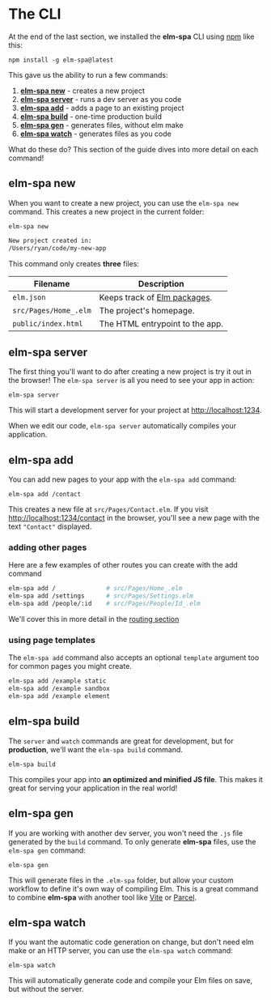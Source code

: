 # The CLI

At the end of the last section, we installed the __elm-spa__ CLI using [npm](https://npmjs.org) like this:

```terminal
npm install -g elm-spa@latest
```

This gave us the ability to run a few commands:

1. [__elm-spa new__](#elm-spa-new) - creates a new project
1. [__elm-spa server__](#elm-spa-server) - runs a dev server as you code
1. [__elm-spa add__](#elm-spa-add) - adds a page to an existing project
1. [__elm-spa build__](#elm-spa-build) - one-time production build
1. [__elm-spa gen__](#elm-spa-gen) - generates files, without elm make
1. [__elm-spa watch__](#elm-spa-watch) - generates files as you code

What do these do? This section of the guide dives into more detail on each command!

## elm-spa new

When you want to create a new project, you can use the `elm-spa new` command. This creates a new project in the current folder:

```terminal
elm-spa new
```

```bash
New project created in:
/Users/ryan/code/my-new-app
```

This command only creates __three__ files:

Filename | Description
--- | ---
`elm.json` | Keeps track of [Elm packages](https://package.elm-lang.org).
`src/Pages/Home_.elm` | The project's homepage.
`public/index.html` | The HTML entrypoint to the app.

## elm-spa server

The first thing you'll want to do after creating a new project is try it out in the browser! The `elm-spa server` is all you need to see your app in action:

```terminal
elm-spa server
```

This will start a development server for your project at [http://localhost:1234](http://localhost:1234).

When we edit our code, `elm-spa server` automatically compiles your application.


## elm-spa add

You can add new pages to your app with the `elm-spa add` command:

```terminal
elm-spa add /contact
```

This creates a new file at `src/Pages/Contact.elm`. If you visit [http://localhost:1234/contact](http://localhost:1234/contact) in the browser, you'll see a new page with the text `"Contact"` displayed.

### adding other pages

Here are a few examples of other routes you can create with the add command

```bash
elm-spa add /              # src/Pages/Home_.elm
elm-spa add /settings      # src/Pages/Settings.elm
elm-spa add /people/:id    # src/Pages/People/Id_.elm
```

We'll cover this in more detail in the [routing section](./routing)

### using page templates

The `elm-spa add` command also accepts an optional `template` argument too for common
pages you might create.

```bash
elm-spa add /example static
elm-spa add /example sandbox
elm-spa add /example element
```

## elm-spa build

The `server` and `watch` commands are great for development, but for __production__, we'll want the `elm-spa build` command.

```terminal
elm-spa build
```

This compiles your app into __an optimized and minified JS file__. This makes it great for serving your application in the real world!

## elm-spa gen

If you are working with another dev server, you won't need the `.js` file generated by the `build` command. To only generate __elm-spa__ files, use the `elm-spa gen` command:

```terminal
elm-spa gen
```

This will generate files in the `.elm-spa` folder, but allow your custom workflow to define it's own way of compiling Elm. This is a great command to combine __elm-spa__ with another tool like [Vite](/examples/05-npm) or [Parcel](https://parceljs.org/elm.html).


## elm-spa watch

If you want the automatic code generation on change, but don't need elm make or an HTTP server, you can use the `elm-spa watch` command:

```terminal
elm-spa watch
```

This will automatically generate code and compile your Elm files on save, but without the server.

